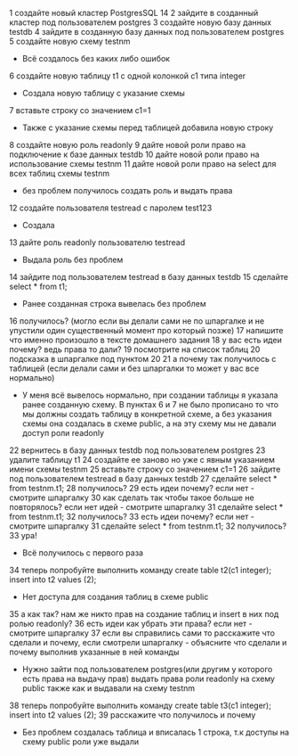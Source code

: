 1 создайте новый кластер PostgresSQL 14
2 зайдите в созданный кластер под пользователем postgres
3 создайте новую базу данных testdb
4 зайдите в созданную базу данных под пользователем postgres
5 создайте новую схему testnm

- Всё создалось без каких либо ошибок

6 создайте новую таблицу t1 с одной колонкой c1 типа integer

- Создала новую таблицу с указание схемы

7 вставьте строку со значением c1=1

- Также с указание схемы перед таблицей добавила новую строку 

8 создайте новую роль readonly
9 дайте новой роли право на подключение к базе данных testdb
10 дайте новой роли право на использование схемы testnm
11 дайте новой роли право на select для всех таблиц схемы testnm

- без проблем получилось создать роль и выдать права 

12 создайте пользователя testread с паролем test123

- Создала

13 дайте роль readonly пользователю testread

- Выдала роль без проблем

14 зайдите под пользователем testread в базу данных testdb
15 сделайте select * from t1;

- Ранее созданная строка вывелась без проблем

16 получилось? (могло если вы делали сами не по шпаргалке и не упустили один существенный момент про который позже)
17 напишите что именно произошло в тексте домашнего задания
18 у вас есть идеи почему? ведь права то дали?
19 посмотрите на список таблиц
20 подсказка в шпаргалке под пунктом 20
21 а почему так получилось с таблицей (если делали сами и без шпаргалки то может у вас все нормально)

- У меня всё вывелось нормально, при создании таблицы я указала ранее созданную схему. В пунктах 6 и 7 не было прописано то что мы должны создать таблицу в конкретной схеме, а без указания схемы она создалась в схеме public, а на эту схему мы не давали доступ роли readonly 

22 вернитесь в базу данных testdb под пользователем postgres
23 удалите таблицу t1
24 создайте ее заново но уже с явным указанием имени схемы testnm
25 вставьте строку со значением c1=1
26 зайдите под пользователем testread в базу данных testdb
27 сделайте select * from testnm.t1;
28 получилось?
29 есть идеи почему? если нет - смотрите шпаргалку
30 как сделать так чтобы такое больше не повторялось? если нет идей - смотрите шпаргалку
31 сделайте select * from testnm.t1;
32 получилось?
33 есть идеи почему? если нет - смотрите шпаргалку
31 сделайте select * from testnm.t1;
32 получилось?
33 ура!

- Всё получилось с первого раза

34 теперь попробуйте выполнить команду create table t2(c1 integer); insert into t2 values (2);

- Нет доступа для создания таблиц в схеме public

35 а как так? нам же никто прав на создание таблиц и insert в них под ролью readonly?
36 есть идеи как убрать эти права? если нет - смотрите шпаргалку
37 если вы справились сами то расскажите что сделали и почему, если смотрели шпаргалку - объясните что сделали и почему выполнив указанные в ней команды

- Нужно зайти под пользователем postgres(или другим у которого есть права на выдачу прав) выдать права роли readonly на схему public также как и выдавали на схему testnm 

38 теперь попробуйте выполнить команду create table t3(c1 integer); insert into t2 values (2);
39 расскажите что получилось и почему

- Без проблем создалась таблица и вписалась 1 строка, т.к доступы на схему public роли уже выдали 